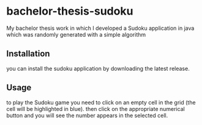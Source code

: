 # bachelor-thesis-sudoku
My bachelor thesis work in which I developed a Sudoku application in java which was randomly generated with a simple algorithm 

## Installation

you can install the sudoku application by downloading the latest release. 

## Usage

to play the Sudoku game you need to click on an empty cell in the grid (the cell will be highlighted in blue).
then click on the appropriate numerical button and you will see the number appears in the selected cell.


